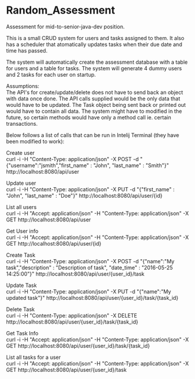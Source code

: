 # Random_Assessment
Assessment for mid-to-senior-java-dev position.

This is a small CRUD system for users and tasks assigned to them. It also has a scheduler that atomatically updates tasks when their due date and time has passed.

The system will automatically create the assessment database with a table for users and a table for tasks.
The system will generate 4 dummy users and 2 tasks for each user on startup.

Assumptions:  
The API's for create/update/delete does not have to send back an object with data once done.
The API calls supplied would be the only data that would have to be updated.
The Task object being sent back or printed out would have to contain all data.
The system might have to modified in the future, so certain methods would have only a method call ie. certain transactions.

Below follows a list of calls that can be run in Intelij Terminal (they have been modified to work):

Create user  
curl -i -H "Content-Type: application/json" -X POST -d "{\"username\":\"jsmith\",\"first_name\" : \"John\", \"last_name\" : \"Smith\"}" http://localhost:8080/api/user

Update user  
curl -i -H "Content-Type: application/json" -X PUT -d "{\"first_name\" : \"John\", \"last_name\" : \"Doe\"}" http://localhost:8080/api/user/{id}

List all users  
curl -i -H "Accept: application/json" -H "Content-Type: application/json" -X GET http://localhost:8080/api/user

Get User info  
curl -i -H "Accept: application/json" -H "Content-Type: application/json" -X GET http://localhost:8080/api/user/{id}

Create Task  
curl -i -H "Content-Type: application/json" -X POST -d "{\"name\":\"My task\",\"description\" : \"Description of task\", \"date_time\" : \"2016-05-25 14:25:00\"}" http://localhost:8080/api/user/{user_id}/task

Update Task  
curl -i -H "Content-Type: application/json" -X PUT -d "{\"name\":\"My updated task\"}" http://localhost:8080/api/user/{user_id}/task/{task_id}

Delete Task  
curl -i -H "Content-Type: application/json" -X DELETE http://localhost:8080/api/user/{user_id}/task/{task_id}

Get Task Info  
curl -i -H "Accept: application/json" -H "Content-Type: application/json" -X GET http://localhost:8080/api/user/{user_id}/task/{task_id}

List all tasks for a user  
curl -i -H "Accept: application/json" -H "Content-Type: application/json" -X GET http://localhost:8080/api/user/{user_id}/task
